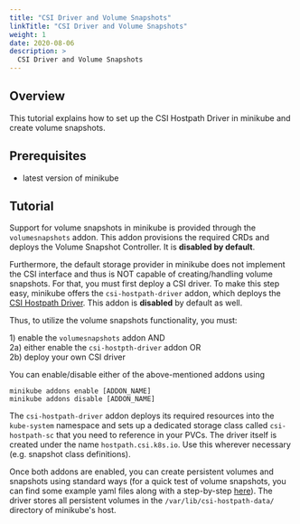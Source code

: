 ```yaml
---
title: "CSI Driver and Volume Snapshots"
linkTitle: "CSI Driver and Volume Snapshots"
weight: 1
date: 2020-08-06
description: >
  CSI Driver and Volume Snapshots
---
```


## Overview

This tutorial explains how to set up the CSI Hostpath Driver in minikube and create volume snapshots.

## Prerequisites

- latest version of minikube

## Tutorial

Support for volume snapshots in minikube is provided through the `volumesnapshots` addon. This addon provisions the required
CRDs and deploys the Volume Snapshot Controller. It is <b>disabled by default</b>.

Furthermore, the default storage provider in minikube does not implement the CSI interface and thus is NOT capable of creating/handling
volume snapshots. For that, you must first deploy a CSI driver. To make this step easy, minikube offers the `csi-hostpath-driver` addon,
which deploys the [CSI Hostpath Driver](https://github.com/kubernetes-csi/csi-driver-host-path). This addon is <b>disabled</b> 
by default as well.

Thus, to utilize the volume snapshots functionality, you must:

1\) enable the `volumesnapshots` addon AND\
2a\) either enable the `csi-hostpth-driver` addon OR\
2b\) deploy your own CSI driver

You can enable/disable either of the above-mentioned addons using
```shell script
minikube addons enable [ADDON_NAME]
minikube addons disable [ADDON_NAME]
```

The `csi-hostpath-driver` addon deploys its required resources into the `kube-system` namespace and sets up a dedicated 
storage class called `csi-hostpath-sc` that you need to reference in your PVCs. The driver itself is created under the
name `hostpath.csi.k8s.io`. Use this wherever necessary (e.g. snapshot class definitions).

Once both addons are enabled, you can create persistent volumes and snapshots using standard ways (for a quick test of
volume snapshots, you can find some example yaml files along with a step-by-step [here](https://kubernetes-csi.github.io/docs/snapshot-restore-feature.html)).
The driver stores all persistent volumes in the `/var/lib/csi-hostpath-data/` directory of minikube's host. 